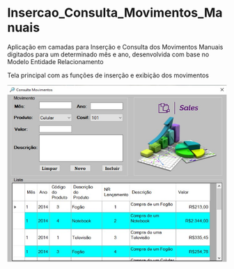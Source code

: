 # Insercao_Consulta_Movimentos_Manuais
Aplicação em camadas para Inserção e Consulta dos Movimentos Manuais digitados para um determinado mês e ano, desenvolvida com base no Modelo Entidade Relacionamento



Tela principal com as funções de inserção e exibição dos movimentos

<img alt="Night Coding" src="https://github.com/johnnysb160/Insercao_Consulta_Movimentos_Manuais/blob/main/Consulta%20Movimentos.jpg?raw=true" align="center"/>
